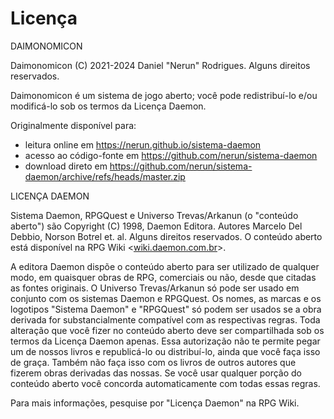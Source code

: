 # Licença

DAIMONOMICON

Daimonomicon (C) 2021-2024 Daniel "Nerun" Rodrigues. Alguns direitos reservados.

Daimonomicon é um sistema de jogo aberto; você pode redistribuí-lo e/ou modificá-lo sob os termos da Licença Daemon.

Originalmente disponível para:
- leitura online em https://nerun.github.io/sistema-daemon
- acesso ao código-fonte em https://github.com/nerun/sistema-daemon
- download direto em https://github.com/nerun/sistema-daemon/archive/refs/heads/master.zip

LICENÇA DAEMON

Sistema Daemon, RPGQuest e Universo Trevas/Arkanun (o "conteúdo aberto") são Copyright (C) 1998, Daemon Editora. Autores Marcelo Del Debbio, Norson Botrel et. al. Alguns direitos reservados. O conteúdo aberto está disponível na RPG Wiki <[wiki.daemon.com.br](https://wiki.daemon.com.br)>.

A editora Daemon dispõe o conteúdo aberto para ser utilizado de qualquer modo, em quaisquer obras de RPG, comerciais ou não, desde que citadas as fontes originais. O Universo Trevas/Arkanun só pode ser usado em conjunto com os sistemas Daemon e RPGQuest. Os nomes, as marcas e os logotipos "Sistema Daemon" e "RPGQuest" só podem ser usados se a obra derivada for substancialmente compatível com as respectivas regras. Toda alteração que você fizer no conteúdo aberto deve ser compartilhada sob os termos da Licença Daemon apenas. Essa autorização não te permite pegar um de nossos livros e republicá-lo ou distribuí-lo, ainda que você faça isso de graça. Também não faça isso com os livros de outros autores que fizerem obras derivadas das nossas. Se você usar qualquer porção do conteúdo aberto você concorda automaticamente com todas essas regras.

Para mais informações, pesquise por "Licença Daemon" na RPG Wiki.